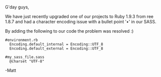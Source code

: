 G'day guys,

We have just recently upgraded one of our projects to Ruby 1.9.3 from ree 1.8.7 and had a character encoding issue with a bullet point '•' in our SASS. 

By adding the following to our code the problem was resolved :)

```
#environment.rb
  Encoding.default_internal = Encoding::UTF_8
  Encoding.default_external = Encoding::UTF_8
	
#my_sass_file.sass
  @charset "UTF-8"
````

-Matt
